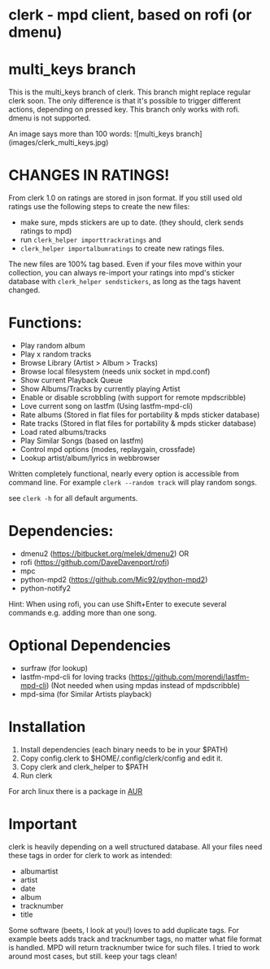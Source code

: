 # clerk - mpd client, based on rofi (or dmenu)

# multi_keys branch
This is the multi_keys branch of clerk. This branch might replace regular clerk soon.
The only difference is that it's possible to trigger different actions, depending on
pressed key.
This branch only works with rofi. dmenu is not supported.

An image says more than 100 words:
![multi_keys branch]
(images/clerk_multi_keys.jpg)


# CHANGES IN RATINGS!
From clerk 1.0 on ratings are stored in json format.
If you still used old ratings use the following steps to
create the new files:

* make sure, mpds stickers are up to date. (they should, clerk sends ratings to mpd)
* run `clerk_helper importtrackratings` and
* `clerk_helper importalbumratings` to create new ratings files.

The new files are 100% tag based. Even if your files move within your collection,
you can always re-import your ratings into mpd's sticker database with `clerk_helper sendstickers`,
as long as the tags havent changed.

# Functions:

* Play random album
* Play x random tracks
* Browse Library (Artist > Album > Tracks)
* Browse local filesystem (needs unix socket in mpd.conf)
* Show current Playback Queue
* Show Albums/Tracks by currently playing Artist
* Enable or disable scrobbling (with support for remote mpdscribble)
* Love current song on lastfm (Using lastfm-mpd-cli)
* Rate albums (Stored in flat files for portability & mpds sticker database)
* Rate tracks (Stored in flat files for portability & mpds sticker database)
* Load rated albums/tracks
* Play Similar Songs (based on lastfm)
* Control mpd options (modes, replaygain, crossfade)
* Lookup artist/album/lyrics in webbrowser

Written completely functional, nearly every option is accessible
from command line.
For example `clerk --random track` will play random songs.

see `clerk -h` for all default arguments.


# Dependencies:

* dmenu2 (https://bitbucket.org/melek/dmenu2) OR
* rofi (https://github.com/DaveDavenport/rofi)
* mpc
* python-mpd2 (https://github.com/Mic92/python-mpd2)
* python-notify2

Hint: When using rofi, you can use Shift+Enter to execute several commands
e.g. adding more than one song.

# Optional Dependencies

* surfraw (for lookup)
* lastfm-mpd-cli for loving tracks (https://github.com/morendi/lastfm-mpd-cli)
  (Not needed when using mpdas instead of mpdscribble)
* mpd-sima (for Similar Artists playback)

# Installation

1. Install dependencies (each binary needs to be in your $PATH)
2. Copy config.clerk to $HOME/.config/clerk/config and edit it.
3. Copy clerk and clerk_helper to $PATH
4. Run clerk

For arch linux there is a package in [AUR](https://aur.archlinux.org/packages/clerk-git/)

# Important

clerk is heavily depending on a well structured database.
All your files need these tags in order for clerk to work as intended:
* albumartist
* artist
* date
* album
* tracknumber
* title

Some software (beets, I look at you!) loves to add duplicate tags.
For example beets adds track and tracknumber tags, no matter what file format
is handled. MPD will return tracknumber twice for such files.
I tried to work around most cases, but still. keep your tags clean!
